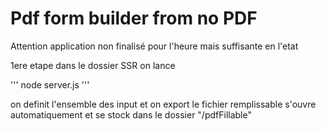 # Pdf form builder from no PDF

Attention application non finalisé pour l'heure mais suffisante en l'etat

1ere etape dans le dossier SSR on lance 

'''
node server.js
'''

on definit l'ensemble des input et on export
le fichier remplissable s'ouvre automatiquement et se stock dans le dossier "/pdfFillable"
